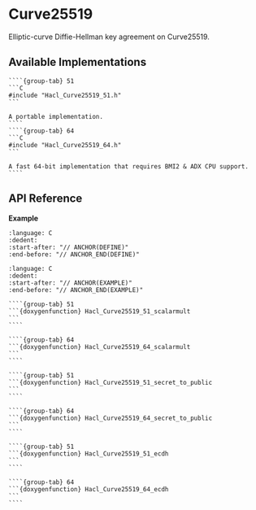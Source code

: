 # Curve25519

Elliptic-curve Diffie-Hellman key agreement on Curve25519.

## Available Implementations

`````{tabs}
````{group-tab} 51
```C
#include "Hacl_Curve25519_51.h"
```

A portable implementation.
````
````{group-tab} 64
```C
#include "Hacl_Curve25519_64.h"
```

A fast 64-bit implementation that requires BMI2 & ADX CPU support.
````
`````

## API Reference

**Example**

```{literalinclude} ../../../../../tests/x25519.cc
:language: C
:dedent:
:start-after: "// ANCHOR(DEFINE)"
:end-before: "// ANCHOR_END(DEFINE)"
```

```{literalinclude} ../../../../../tests/x25519.cc
:language: C
:dedent:
:start-after: "// ANCHOR(EXAMPLE)"
:end-before: "// ANCHOR_END(EXAMPLE)"
```

`````{tabs}
````{group-tab} 51
```{doxygenfunction} Hacl_Curve25519_51_scalarmult
```
````

````{group-tab} 64
```{doxygenfunction} Hacl_Curve25519_64_scalarmult
```
````
`````

`````{tabs}
````{group-tab} 51
```{doxygenfunction} Hacl_Curve25519_51_secret_to_public
```
````

````{group-tab} 64
```{doxygenfunction} Hacl_Curve25519_64_secret_to_public
```
````
`````

`````{tabs}
````{group-tab} 51
```{doxygenfunction} Hacl_Curve25519_51_ecdh
```
````

````{group-tab} 64
```{doxygenfunction} Hacl_Curve25519_64_ecdh
```
````
`````

